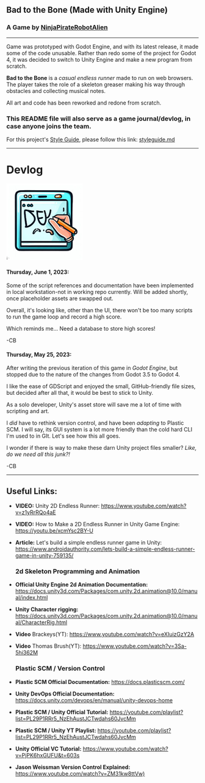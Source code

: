 ## Bad to the Bone (Made with Unity Engine)

### A Game by **[NinjaPirateRobotAlien](http://ninjapiraterobotalien.com/)**

***

Game was prototyped with Godot Engine, and with its latest release, it made some of the code unusable. Rather than redo some of the project for Godot 4, it was decided to switch to Unity Engine and make a new program from scratch.

**Bad to the Bone** is a *casual endless runner* made to run on web browsers. The player takes the role of a skeleton greaser making his way through obstacles and collecting musical notes.

All art and code has been reworked and redone from scratch.

### This README file will also serve as a game journal/devlog, in case anyone joins the team.

For this project's [Style Guide](styleguide.md), please follow this link: [styleguide.md](styleguide.md)

---

# **Devlog**

![DevLog](images/devlogicon_sm.jpeg)


#### Thursday, June 1, 2023:

Some of the script references and documentation have been implemented
in local workstation-not in working repo currently. Will be added shortly, once placeholder assets are swapped out.

Overall, it's looking like, other than the UI, there won't be too many scripts to run the game loop and record a high score.

Which reminds me... Need a database to store high scores!

-CB

#### Thursday, May 25, 2023:

After writing the previous iteration of this game in *Godot Engine*, 
but stopped due to the nature of the changes from Godot 3.5 to Godot 4.

I like the ease of GDScript and enjoyed the small, GitHub-friendly file sizes, but decided after all that, it would be best to stick to Unity. 


As a solo developer, Unity's asset store will save me a lot of time with scripting and art.



I *did* have to rethink version control, and have been *adapting* to Plastic SCM. I will say, its GUI system is a lot more friendly than the cold hard CLI I'm used to in GIt. Let's see how this all goes.



I wonder if there is way to make these darn Unity project files smaller? *Like, do we need all this junk?!*

-CB

---

## Useful Links:

* **VIDEO:** Unity 2D Endless Runner: <https://www.youtube.com/watch?v=z1yRrRQo4aE>

* **VIDEO:** How to Make a 2D Endless Runner in Unity Game Engine: <https://youtu.be/xcmYsc2BY-U>

* **Article:** Let's build a simple endless runner game in Unity: <https://www.androidauthority.com/lets-build-a-simple-endless-runner-game-in-unity-759135/>
  
  ### 2d Skeleton Programming and Animation

* **Official Unity Engine 2d Animation Documentation:** <https://docs.unity3d.com/Packages/com.unity.2d.animation@10.0/manual/index.html>

* **Unity Character rigging:** <https://docs.unity3d.com/Packages/com.unity.2d.animation@10.0/manual/CharacterRig.html>

* **Video** Brackeys(YT): <https://www.youtube.com/watch?v=eXIuizGzY2A>

* **Video** Thomas Brush(YT): <https://www.youtube.com/watch?v=3Sa-5hi362M>
  
  ### Plastic SCM / Version Control

* **Plastic SCM Official Documentation:** <https://docs.plasticscm.com/>

* **Unity DevOps Official Documentation:** <https://docs.unity.com/devops/en/manual/unity-devops-home>

* **Plastic SCM / Unity Official Tutorial:** <https://youtube.com/playlist?list=PL29P1RRr5_NzEhAustJCTwdahs60JvcMm>

* **Plastic SCM / Unity YT Playlist:** <https://youtube.com/playlist?list=PL29P1RRr5_NzEhAustJCTwdahs60JvcMm>

* **Unity Official VC Tutorial:** <https://www.youtube.com/watch?v=PjPK6hxGUFU&t=603s>

* **Jason Weissman Version Control Explained:** <https://www.youtube.com/watch?v=ZM31kw8ttVw)>
